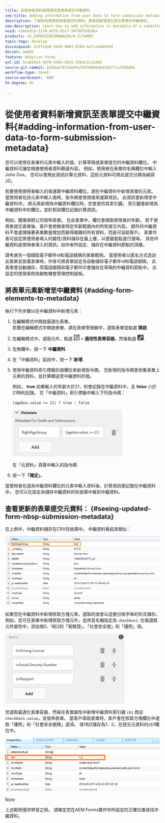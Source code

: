 ```yaml
---
title: 從使用者資料新增資訊至表單提交中繼資料
seo-title: Adding information from user data to form submission metadata
description: 了解如何使用使用者提供的資料，將資訊新增至已提交表單的中繼資料。
seo-description: Learn how to add information to metadata of a submitted form with user provided data.
uuid: c3eea3c0-31f8-4bf8-b5cf-34f907bdbdba
products: SG_EXPERIENCEMANAGER/6.5/FORMS
topic-tags: develop
discoiquuid: 2c971da0-5bd5-40d1-820d-4efc2a44b49d
docset: aem65
feature: Adaptive Forms
exl-id: 5ca850e3-30f0-4384-b615-356dc3c2ad0d
source-git-commit: b220adf6fa3e9faf94389b9a9416b7fca2f89d9d
workflow-type: tm+mt
source-wordcount: '685'
ht-degree: 0%

---
```


# 從使用者資料新增資訊至表單提交中繼資料{#adding-information-from-user-data-to-form-submission-metadata}

您可以使用在表單的元素中輸入的值，計算草稿或表單提交的中繼資料欄位。 中繼資料可讓您根據使用者資料篩選內容。 例如，使用者在表單的名稱欄位中輸入John Doe。 您可以使用此資訊計算元資料，這些元資料可將此提交分類為縮寫JD。

若要使用使用者輸入的值運算中繼資料欄位，請在中繼資料中新增表單的元素。 當使用者在該元素中輸入值時，指令碼會使用值來運算資訊。 此資訊會新增至中繼資料中。 將元素新增為中繼資料欄位時，您會提供其索引鍵。 索引鍵會新增為中繼資料中的欄位，並針對該欄位記錄計算資訊。

例如，健康保險公司發佈表單。 在此表單中，欄位會擷取使用者的年齡。 若干使用者提交表單後，客戶會想檢查特定年齡範圍內的所有提交內容。 額外的中繼資料不會處理隨著表單數量增加而變得複雜的所有資料，而是可協助客戶。 表單作者可設定將使用者填入的屬性/資料儲存在最上層，以便最輕鬆進行搜尋。 其他中繼資料是使用者填入的資訊，如作者所設定，儲存在中繼資料節點的頂層。

請考慮另一個擷取電子郵件id和電話號碼的表單範例。 當使用者以匿名方式造訪此表單並放棄表單時，作者可將表單設定為自動儲存電子郵件id和電話號碼。 此表單會自動儲存，而電話號碼和電子郵件ID會儲存在草稿的中繼資料節點中。 此設定的使用案例為銷售機會管理控制面板。

## 將表單元素新增至中繼資料 {#adding-form-elements-to-metadata}

執行下列步驟以在中繼資料中新增元素：

1. 在編輯模式中開啟最適化表單。\
   若要在編輯模式中開啟表單，請在表單管理器中，選取表單並點選 **開啟**.
1. 在編輯模式中，選取元件，點選 ![欄位層級](assets/field-level.png) > **適用性表單容器**，然後點選 ![cppr](assets/cmppr.png).
1. 在側欄中，按一下 **中繼資料**.
1. 在「中繼資料」區段中，按一下 **新增**.
1. 使用中繼資料索引標籤的值欄位來新增指令碼。 您新增的指令碼會收集表單上元素的資料，並計算饋送至中繼資料的值。

   例如， **true** 如果輸入的年齡大於21，則會記錄在中繼資料中，且 **false** 小於21時則記錄。 在「中繼資料」索引標籤中輸入下列指令碼：

   `(agebox.value >= 21) ? true : false`

   ![中繼資料指令碼](assets/add-element-metadata.png)

   在「元資料」頁簽中輸入的指令碼

1. 按一下&#x200B;**「確定」**。

當使用者在選為中繼資料欄位的元素中輸入資料後，計算資訊便記錄在中繼資料中。 您可以在設定為儲存中繼資料的存放庫中看到中繼資料。

## 查看更新的表單提交元資料： {#seeing-updated-form-nbsp-submission-metadata}

在上例中，中繼資料儲存在CRX存放庫中。 中繼資料看起來類似：

![中繼資料](assets/metadata_entry_new.png)

如果您在中繼資料中新增核取方塊元素，選取的值會以逗號分隔字串的形式儲存。 例如，您可在表單中新增核取方塊元件，並將其名稱指定為 `checkbox1`. 在複選框元件屬性中，添加值0、1和2的「駕駛證」、「社會安全號」和「護照」項。

![從核取方塊儲存多個值](assets/checkbox-metadata.png)

您選取最適化表單容器，然後在表單屬性中新增中繼資料索引鍵 `cb1` 商店 `checkbox1.value`，並發佈表單。 當客戶填寫表單時，客戶會在核取方塊欄位中選取「護照」和「社會安全號碼」選項。 值1和2儲存為1、2，在提交元資料的cb1欄位中。

![核取方塊欄位中選取之多個值的中繼資料項目](assets/metadata-entry.png)

>[!NOTE]
>
>上述範例僅供學習之用。 請確定您在AEM Forms實作中所設定的正確位置尋找中繼資料。
